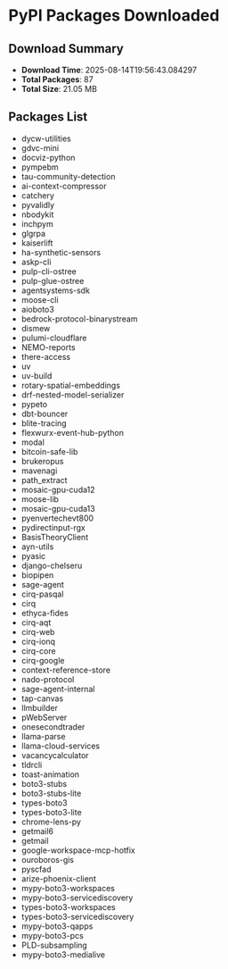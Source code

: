 # PyPI Packages Downloaded

## Download Summary
- **Download Time**: 2025-08-14T19:56:43.084297
- **Total Packages**: 87
- **Total Size**: 21.05 MB

## Packages List
- dycw-utilities
- gdvc-mini
- docviz-python
- pympebm
- tau-community-detection
- ai-context-compressor
- catchery
- pyvalidly
- nbodykit
- inchpym
- glgrpa
- kaiserlift
- ha-synthetic-sensors
- askp-cli
- pulp-cli-ostree
- pulp-glue-ostree
- agentsystems-sdk
- moose-cli
- aioboto3
- bedrock-protocol-binarystream
- dismew
- pulumi-cloudflare
- NEMO-reports
- there-access
- uv
- uv-build
- rotary-spatial-embeddings
- drf-nested-model-serializer
- pypeto
- dbt-bouncer
- blite-tracing
- flexwurx-event-hub-python
- modal
- bitcoin-safe-lib
- brukeropus
- mavenagi
- path_extract
- mosaic-gpu-cuda12
- moose-lib
- mosaic-gpu-cuda13
- pyenvertechevt800
- pydirectinput-rgx
- BasisTheoryClient
- ayn-utils
- pyasic
- django-chelseru
- biopipen
- sage-agent
- cirq-pasqal
- cirq
- ethyca-fides
- cirq-aqt
- cirq-web
- cirq-ionq
- cirq-core
- cirq-google
- context-reference-store
- nado-protocol
- sage-agent-internal
- tap-canvas
- llmbuilder
- pWebServer
- onesecondtrader
- llama-parse
- llama-cloud-services
- vacancycalculator
- tldrcli
- toast-animation
- boto3-stubs
- boto3-stubs-lite
- types-boto3
- types-boto3-lite
- chrome-lens-py
- getmail6
- getmail
- google-workspace-mcp-hotfix
- ouroboros-gis
- pyscfad
- arize-phoenix-client
- mypy-boto3-workspaces
- mypy-boto3-servicediscovery
- types-boto3-workspaces
- types-boto3-servicediscovery
- mypy-boto3-qapps
- mypy-boto3-pcs
- PLD-subsampling
- mypy-boto3-medialive

